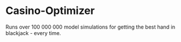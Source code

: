 # Casino-Optimizer
Runs over 100 000 000 model simulations for getting the best hand in blackjack - every time.
